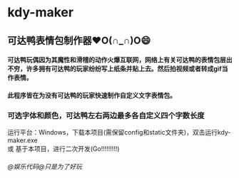# kdy-maker
## 可达鸭表情包制作器❤O(∩_∩)O😄
#### 可达鸭玩偶因为其魔性和滑稽的动作火爆互联网，网络上有关可达鸭的表情包层出不穷，许多拥有可达鸭的玩家纷纷写上纸条并贴上去。然后拍视频或者转成gif当作表情。
#### 此程序皆在为没有可达鸭的玩家快速制作自定义文字表情包。
### 可选字体和颜色，可达鸭左右两边最多各自定义四个字数长度
运行平台：Windows，下载本项目(需保留config和static文件夹)，双击运行kdy-maker.exe<br>
或 基于本项目，进行二次开发(Go!!!!!!!!!)
###### @娱乐代码@只是为了好玩